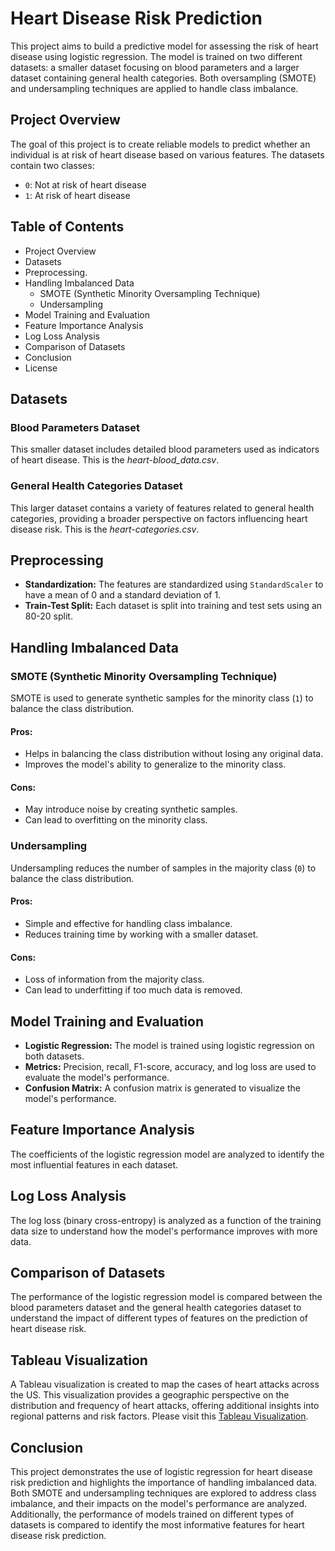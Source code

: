 # Heart Disease Risk Prediction

This project aims to build a predictive model for assessing the risk of heart disease using logistic regression. The model is trained on two different datasets: a smaller dataset focusing on blood parameters and a larger dataset containing general health categories. Both oversampling (SMOTE) and undersampling techniques are applied to handle class imbalance.

## Project Overview

The goal of this project is to create reliable models to predict whether an individual is at risk of heart disease based on various features. The datasets contain two classes:
- `0`: Not at risk of heart disease
- `1`: At risk of heart disease

## Table of Contents

- Project Overview
- Datasets
- Preprocessing.
- Handling Imbalanced Data
  - SMOTE (Synthetic Minority Oversampling Technique)
  - Undersampling
- Model Training and Evaluation
- Feature Importance Analysis
- Log Loss Analysis
- Comparison of Datasets
- Conclusion
- License

## Datasets

### Blood Parameters Dataset
This smaller dataset includes detailed blood parameters used as indicators of heart disease. This is the *heart-blood_data.csv*.

### General Health Categories Dataset
This larger dataset contains a variety of features related to general health categories, providing a broader perspective on factors influencing heart disease risk.
This is the *heart-categories.csv*.
## Preprocessing

- **Standardization:** The features are standardized using `StandardScaler` to have a mean of 0 and a standard deviation of 1.
- **Train-Test Split:** Each dataset is split into training and test sets using an 80-20 split.

## Handling Imbalanced Data

### SMOTE (Synthetic Minority Oversampling Technique)

SMOTE is used to generate synthetic samples for the minority class (`1`) to balance the class distribution.

#### Pros:
- Helps in balancing the class distribution without losing any original data.
- Improves the model's ability to generalize to the minority class.

#### Cons:
- May introduce noise by creating synthetic samples.
- Can lead to overfitting on the minority class.

### Undersampling

Undersampling reduces the number of samples in the majority class (`0`) to balance the class distribution.

#### Pros:
- Simple and effective for handling class imbalance.
- Reduces training time by working with a smaller dataset.

#### Cons:
- Loss of information from the majority class.
- Can lead to underfitting if too much data is removed.

## Model Training and Evaluation

- **Logistic Regression:** The model is trained using logistic regression on both datasets.
- **Metrics:** Precision, recall, F1-score, accuracy, and log loss are used to evaluate the model's performance.
- **Confusion Matrix:** A confusion matrix is generated to visualize the model's performance.

## Feature Importance Analysis

The coefficients of the logistic regression model are analyzed to identify the most influential features in each dataset.

## Log Loss Analysis

The log loss (binary cross-entropy) is analyzed as a function of the training data size to understand how the model's performance improves with more data.

## Comparison of Datasets

The performance of the logistic regression model is compared between the blood parameters dataset and the general health categories dataset to understand the impact of different types of features on the prediction of heart disease risk.

## Tableau Visualization

A Tableau visualization is created to map the cases of heart attacks across the US. This visualization provides a geographic perspective on the distribution and frequency of heart attacks, offering additional insights into regional patterns and risk factors. Please visit this [Tableau Visualization](https://public.tableau.com/shared/67STXKFPH?:display_count=n&:origin=viz_share_link).


## Conclusion

This project demonstrates the use of logistic regression for heart disease risk prediction and highlights the importance of handling imbalanced data. Both SMOTE and undersampling techniques are explored to address class imbalance, and their impacts on the model's performance are analyzed. Additionally, the performance of models trained on different types of datasets is compared to identify the most informative features for heart disease risk prediction.

